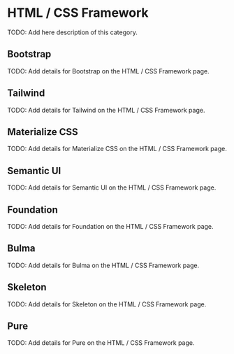 # HTML / CSS Framework

TODO: Add here description of this category.

## Bootstrap

TODO: Add details for Bootstrap on the HTML / CSS Framework page.

## Tailwind

TODO: Add details for Tailwind on the HTML / CSS Framework page.

## Materialize CSS

TODO: Add details for Materialize CSS on the HTML / CSS Framework page.

## Semantic UI

TODO: Add details for Semantic UI on the HTML / CSS Framework page.

## Foundation

TODO: Add details for Foundation on the HTML / CSS Framework page.

## Bulma

TODO: Add details for Bulma on the HTML / CSS Framework page.

## Skeleton

TODO: Add details for Skeleton on the HTML / CSS Framework page.

## Pure

TODO: Add details for Pure on the HTML / CSS Framework page.

